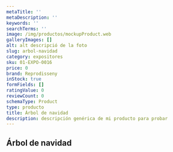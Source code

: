 ```yaml
---
metaTitle: ''
metaDescription: ''
keywords: ''
searchTerms: ''
image: /img/productos/mockupProduct.web
galleryImages: []
alt: alt descripció de la foto
slug: arbol-navidad
category: expositores
sku: 01-EXPO-0016
price: 0
brand: Reprodisseny
inStock: true
formFields: []
ratingValue: 0
reviewCount: 0
schemaType: Product
type: producto
title: Árbol de navidad
description: descripción genérica de mi producto para probar
---
```

## Árbol de navidad
